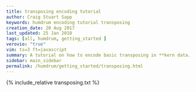 ```yaml
---
title: transposing encoding tutorial
author: Craig Stuart Sapp
keywords: humdrum encoding tutorial transposing
creation_date: 20 Aug 2017
last_updated: 25 Jan 2018
tags: [all, humdrum, getting_started ]
verovio: "true"
vim: ts=3 ft=javascript
summary: A tutorial on how to encode basic transposing in **kern data.
sidebar: main_sidebar
permalink: /humdrum/getting_started/transposing.html
---
```


{% include_relative transposing.txt %}


